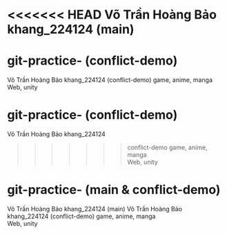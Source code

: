 <<<<<<< HEAD
Võ Trần Hoàng Bảo khang_224124 (main)
=======
# git-practice- (conflict-demo)
Võ Trần Hoàng Bảo khang_224124 (conflict-demo)
    game, anime, manga  
    Web, unity
# git-practice- (conflict-demo)

Võ Trần Hoàng Bảo khang_224124
>>>>>>> conflict-demo
    game, anime, manga  
    Web, unity      
    
# git-practice- (main & conflict-demo)
Võ Trần Hoàng Bảo khang_224124 (main)
Võ Trần Hoàng Bảo khang_224124 (conflict-demo)
    game, anime, manga  
    Web, unity

